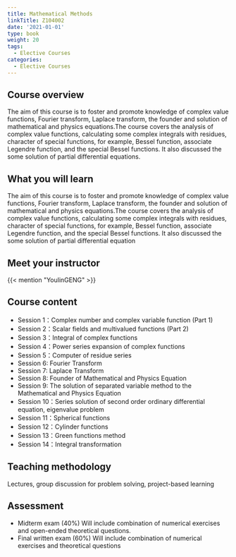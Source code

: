 ```yaml
---
title: Mathematical Methods
linkTitle: Z104002
date: '2021-01-01'
type: book
weight: 20
tags:
  - Elective Courses
categories:
  - Elective Courses
---
```


<!--more-->

## Course overview

The aim of this course is to foster and promote knowledge of complex value functions, Fourier transform, Laplace transform, the founder and solution of mathematical and physics equations.The course covers the analysis of complex value functions, calculating some complex integrals with residues, character of special functions, for example, Bessel function, associate Legendre function, and the special Bessel functions. It also discussed the some solution of partial differential equations.

## What you will learn

The aim of this course is to foster and promote knowledge of complex value functions, Fourier transform, Laplace transform, the founder and solution of mathematical and physics equations.The course covers the analysis of complex value functions, calculating some complex integrals with residues, character of special functions, for example, Bessel function, associate Legendre function, and the special Bessel functions. It also discussed the some solution of partial 
differential equation

## Meet your instructor

{{< mention "YoulinGENG" >}}

## Course content

- Session 1：Complex number and complex variable function (Part 1)
- Session 2：Scalar fields and multivalued functions (Part 2)
- Session 3：Integral of complex functions
- Session 4：Power series expansion of complex functions
- Session 5：Computer of residue series
- Session 6: Fourier Transform
- Session 7: Laplace Transform
- Session 8: Founder of Mathematical and Physics Equation
- Session 9: The solution of separated variable method to the Mathematical and Physics Equation
- Session 10：Series solution of second order ordinary differential equation, eigenvalue problem 
- Session 11：Spherical functions
- Session 12：Cylinder functions 
- Session 13：Green functions method
- Session 14：Integral transformation

## Teaching methodology

Lectures, group discussion for problem solving, project-based learning

## Assessment

- Midterm exam (40%)
Will include combination of numerical exercises and open-ended theoretical questions.
- Final written exam (60%)
Will include combination of numerical exercises and theoretical questions
